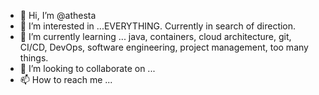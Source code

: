 - 👋 Hi, I’m @athesta
- 👀 I’m interested in ...EVERYTHING. Currently in search of direction.  
- 🌱 I’m currently learning ... java, containers, cloud architecture, git, CI/CD, DevOps, software engineering, project management, too many things.
- 💞️ I’m looking to collaborate on ...
- 📫 How to reach me ...

<!---
athesta/athesta is a ✨ special ✨ repository because its `README.md` (this file) appears on your GitHub profile.
You can click the Preview link to take a look at your changes.
--->
